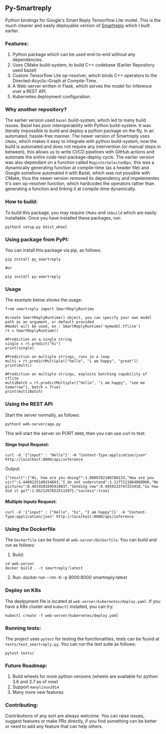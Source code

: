 ## Py-Smartreply
Python bindings for Google's Smart Reply Tensorflow Lite model. 
This is the much cleaner and easily deployable version of [Smartreply](https://github.com/Narasimha1997/smartreply) which I built earlier.

### Features:
1. Python package which can be used end-to-end without any dependencies.
2. Uses CMake build-system, to build C++ codebase (Earlier Repository used bazel)
3. Custom Tensorflow Lite op-resolver, which binds C++ operators to the Directed-Acyclic-Graph at Compile-Time.
4. A Web-server written in Flask, which serves the model for inference over a REST API.
5. Kubernetes deployment configuration.

### Why another repository?
The earlier version used `bazel` build-system, which led to many build issues. Bazel has poor interoperability with Python build-system. It was literally impossible to build and deploy a python package on the fly, in an automated, hassle-free manner. The newer version of Smartreply uses `CMake`, which makes it easy to integrate with python build-system, now the build is automated and does not require any intervention (or manual steps in between), this allows us to write CI/CD pipelines with GitHub actions and automate the entire code-test-package-deploy cycle. The earlier version was also dependant on a function called `RegisterSelectedOps`, this was a dynamically generating function at compile-time (as a header file) and Google somehow automated it with Bazel, which was not possible with CMake, thus the newer version removed its dependency and impelementes it's own op-resolver function, which hardcodes the operators rather than generating a function and linking it at compile-time dynamically.

### How to build:
To build this package, you may require `CMake` and `skbuild` which are easily installable. Once you have installed these packages, run:
```
python3 setup.py bdist_wheel
```

### Using package from PyPI:
You can install this package via pip, as follows:
```
pip install py_smartreply

#or 

pip install py-smartreply
```

### Usage
The example below shows the usage:

```python3
from smartreply import SmartReplyRuntime

#create SmartReplyRuntime() object, you can specify your own model path as an argument, or default provided 
#model will be used, ex : SmartReplyRuntime('mymodel.tflite')
rt = SmartReplyRuntime()

#Prediction on a single string
single = rt.predict("hi")
print(single)

#Prediction on multiple strings, runs in a loop
multi = rt.predictMultiple(["hello", "i am happy", "great"])
print(multi)

#Prediction on multiple strings, exploits batching capability of tflite
multiBatch = rt.predictMultiple(["hello", "i am happy", "see me tomorrow"], batch = True)
print(multiBatch)
```

### Using the REST API
Start the server normally, as follows:
```
python3 web-server/app.py
```

This will start the server on PORT `8000`, then you can use curl to test:
#### Singe Input Request:
```
curl -d '{"input" : "Hello"}' -H "Content-Type:application/json" http://localhost:8000/api/inference
```

Output:
```
{"result":{"Hi, how are you doing?":1.0899782180786133,"How are you sir?":1.4489225149154663,"I do not understand":1.1177111864089966,"No pictures":0.4019201695919037,"Sending now":0.4459223747253418,"So how did it go?":1.0521267652511597},"success":true}
```

#### Multiple Inputs Request:
```
curl -d '{"input" : ["Hello", "hi", "I am happy"]}' -H "Content-Type:application/json" http://localhost:8000/api/inference
```

### Using the Dockerfile
The `Dockerfile` can be found at `web-server/Dockerfile`. You can build and run as follows:

1. Build:
```
cd web-server
docker build . -t smartreply:latest
```
2. Run:
docker run --rm -ti -p 8000:8000 smartreply:latest

### Deploy on K8s
The deplpyment file is located at `web-server/kubernetes/deploy.yaml`.
If you have a K8s cluster and `kubectl` installed, you can try:
```
kubectl create -f web-server/kubernetes/deploy.yaml
```

### Running tests:
The project uses `pytest` for testing the functionalities, tests can be found at `tests/test_smartreply.py`.
You can run the test suite as follows:

```
pytest tests/
```

### Future Roadmap:
1. Build wheels for more python versions (wheels are available for python 3.6 and 3.7 as of now)
2. Support `manylinux2014`
3. Many more new features

### Contributing:
Contributions of any sort are always welcome. You can raise issues, suggest features or make PRs directly, if you find something can be better or need to add any feature that can help others.
